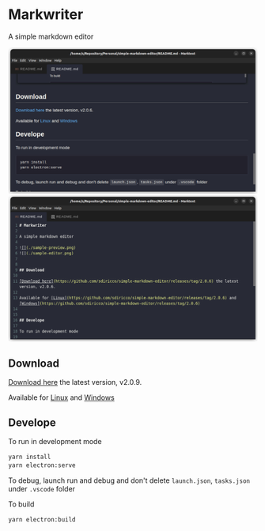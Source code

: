 # Markwriter

A simple markdown editor

![](./sample-preview.png)
![](./sample-editor.png)


## Download

[Download here](https://github.com/sdiricco/simple-markdown-editor/releases/tag/2.0.9) the latest version, v2.0.9.

Available for [Linux](https://github.com/sdiricco/simple-markdown-editor/releases/tag/2.0.9) and [Windows](https://github.com/sdiricco/simple-markdown-editor/releases/tag/2.0.9)


## Develope

To run in development mode

```sh
yarn install
yarn electron:serve
```

To debug, launch run and debug and don't delete `launch.json`, `tasks.json` under `.vscode` folder

To build

```sh
yarn electron:build
```




